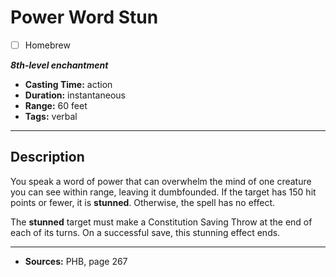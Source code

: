 # Power Word Stun
- [ ] Homebrew

***8th-level enchantment***
- **Casting Time:** action
- **Duration:** instantaneous
- **Range:** 60 feet
- **Tags:** verbal

---

## Description
You speak a word of power that can overwhelm the mind of one creature you can see within range, leaving it dumbfounded.
If the target has 150 hit points or fewer, it is **stunned**.
Otherwise, the spell has no effect.

The **stunned** target must make a Constitution Saving Throw at the end of each of its turns.
On a successful save, this stunning effect ends.

---

- **Sources:** PHB, page 267
